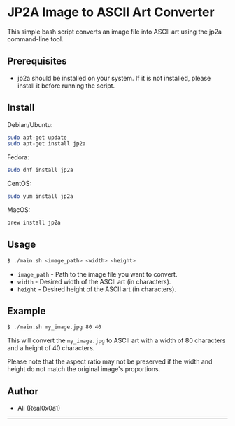 # JP2A Image to ASCII Art Converter

This simple bash script converts an image file into ASCII art using the jp2a command-line tool.

## Prerequisites

- jp2a should be installed on your system. If it is not installed, please install it before running the script.

## Install

Debian/Ubuntu:

```bash
sudo apt-get update
sudo apt-get install jp2a
```

Fedora:

```bash
sudo dnf install jp2a
```

CentOS:

```bash
sudo yum install jp2a
```

MacOS:

```bash
brew install jp2a
```

## Usage

```bash
$ ./main.sh <image_path> <width> <height>
```

- `image_path` - Path to the image file you want to convert.
- `width` - Desired width of the ASCII art (in characters).
- `height` - Desired height of the ASCII art (in characters).

## Example

```bash
$ ./main.sh my_image.jpg 80 40
```

This will convert the `my_image.jpg` to ASCII art with a width of 80 characters and a height of 40 characters.

Please note that the aspect ratio may not be preserved if the width and height do not match the original image's proportions.

## Author

- Ali (Real0x0a1)

---
